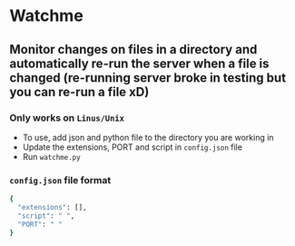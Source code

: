 # Watchme

## Monitor changes on files in a directory and automatically re-run the server when a file is changed (re-running server broke in testing but you can re-run a file xD)

### Only works on `Linus/Unix`

- To use, add json and python file to the directory you are working in
- Update the extensions, PORT and script in `config.json` file
- Run `watchme.py`

### `config.json` file format

```bash
{
  "extensions": [],
  "script": " ",
  "PORT": " "
}
```
